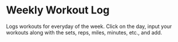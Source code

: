 # Weekly Workout Log
Logs workouts for everyday of the week. Click on the day, input your workouts along with the sets, reps, miles, minutes, etc., and add. 
